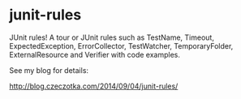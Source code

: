 junit-rules
===========

JUnit rules! A tour or JUnit rules such as TestName, Timeout,
ExpectedException, ErrorCollector, TestWatcher, TemporaryFolder,
ExternalResource and Verifier with code examples.

See my blog for details:

http://blog.czeczotka.com/2014/09/04/junit-rules/
